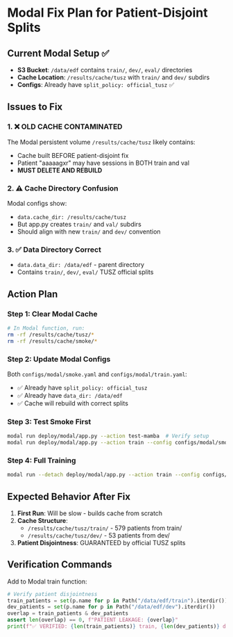 # Modal Fix Plan for Patient-Disjoint Splits

## Current Modal Setup ✅
- **S3 Bucket**: `/data/edf` contains `train/`, `dev/`, `eval/` directories
- **Cache Location**: `/results/cache/tusz` with `train/` and `dev/` subdirs
- **Configs**: Already have `split_policy: official_tusz` ✅

## Issues to Fix

### 1. ❌ OLD CACHE CONTAMINATED
The Modal persistent volume `/results/cache/tusz` likely contains:
- Cache built BEFORE patient-disjoint fix
- Patient "aaaaagxr" may have sessions in BOTH train and val
- **MUST DELETE AND REBUILD**

### 2. ⚠️ Cache Directory Confusion
Modal configs show:
- `data.cache_dir: /results/cache/tusz`
- But app.py creates `train/` and `val/` subdirs
- Should align with new `train/` and `dev/` convention

### 3. ✅ Data Directory Correct
- `data.data_dir: /data/edf` - parent directory
- Contains `train/`, `dev/`, `eval/` TUSZ official splits

## Action Plan

### Step 1: Clear Modal Cache
```bash
# In Modal function, run:
rm -rf /results/cache/tusz/*
rm -rf /results/cache/smoke/*
```

### Step 2: Update Modal Configs
Both `configs/modal/smoke.yaml` and `configs/modal/train.yaml`:
- ✅ Already have `split_policy: official_tusz`
- ✅ Already have `data_dir: /data/edf`
- ✅ Cache will rebuild with correct splits

### Step 3: Test Smoke First
```bash
modal run deploy/modal/app.py --action test-mamba  # Verify setup
modal run deploy/modal/app.py --action train --config configs/modal/smoke.yaml
```

### Step 4: Full Training
```bash
modal run --detach deploy/modal/app.py --action train --config configs/modal/train.yaml
```

## Expected Behavior After Fix

1. **First Run**: Will be slow - builds cache from scratch
2. **Cache Structure**:
   - `/results/cache/tusz/train/` - 579 patients from train/
   - `/results/cache/tusz/dev/` - 53 patients from dev/
3. **Patient Disjointness**: GUARANTEED by official TUSZ splits

## Verification Commands

Add to Modal train function:
```python
# Verify patient disjointness
train_patients = set(p.name for p in Path("/data/edf/train").iterdir())
dev_patients = set(p.name for p in Path("/data/edf/dev").iterdir())
overlap = train_patients & dev_patients
assert len(overlap) == 0, f"PATIENT LEAKAGE: {overlap}"
print(f"✅ VERIFIED: {len(train_patients)} train, {len(dev_patients)} dev patients - NO OVERLAP")
```